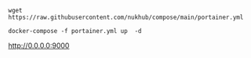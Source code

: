 ```
wget https://raw.githubusercontent.com/nukhub/compose/main/portainer.yml
```
```
docker-compose -f portainer.yml up  -d
```
http://0.0.0.0:9000
```
